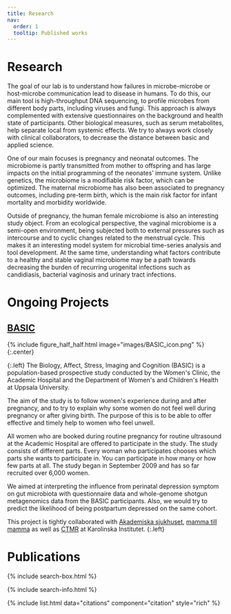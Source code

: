 ```yaml
---
title: Research
nav:
  order: 1
  tooltip: Published works
---
```


# <i class="fas fa-microscope"></i>Research
The goal of our lab is to understand how failures in microbe-microbe or host-microbe communication lead to disease in humans. To do this, our main tool is high-throughput DNA sequencing, to profile microbes from different body parts, including viruses and fungi. This approach is always complemented with extensive questionnaires on the background and health state of participants. Other biological measures, such as serum metabolites, help separate local from systemic effects. We try to always work closely with clinical collaborators, to decrease the distance between basic and applied science.

One of our main focuses is pregnancy and neonatal outcomes. The microbiome is partly transmitted from mother to offspring and has large impacts on the initial programming of the neonates’ immune system. Unlike genetics, the microbiome is a modifiable risk factor, which can be optimized. The maternal microbiome has also been associated to pregnancy outcomes, including pre-term birth, which is the main risk factor for infant mortality and morbidity worldwide.

Outside of pregnancy, the human female microbiome is also an interesting study object. From an ecological perspective, the vaginal microbiome is a semi-open environment, being subjected both to external pressures such as intercourse and to cyclic changes related to the menstrual cycle. This makes it an interesting model system for microbial time-series analysis and tool development. At the same time, understanding what factors contribute to a healthy and stable vaginal microbiome may be a path towards decreasing the burden of recurring urogenital infections such as candidiasis, bacterial vaginosis and urinary tract infections.

# <i class="fas fa-microscope"></i>Ongoing Projects

## [BASIC](https://www.basicstudie.se/)

{% include figure_half_half.html image="images/BASIC_icon.png" %}
{:.center}

{:.left}
The Biology, Affect, Stress, Imaging and Cognition (BASIC) is a population-based prospective study conducted by the Women's Clinic, the Academic Hospital and the Department of Women's and Children's Health at Uppsala University.  

The aim of the study is to follow women's experience during and after pregnancy, and to try to explain why some women do not feel well during pregnancy or after giving birth. The purpose of this is to be able to offer effective and timely help to women who feel unwell.

All women who are booked during routine pregnancy for routine ultrasound at the Academic Hospital are offered to participate in the study. The study consists of different parts. Every woman who participates chooses which parts she wants to participate in. You can participate in how many or how few parts at all. The study began in September 2009 and has so far recruited over 6,000 women.

We aimed at interpreting the influence from perinatal depression symptom on gut microbiota with questionnaire data and whole-genome shotgun metagenomics data from the BASIC participants. Also, we would try to predict the likelihood of being postpartum depressed on the same cohort.

This project is tightly collaborated with [Akademiska sjukhuset](https://www.akademiska.se/), [mamma till mamma](https://mammatillmamma.com/) as well as [CTMR](https://ki.se/en/mtc/centre-for-translational-microbiome-research-ctmr) at Karolinska Institutet.
{:.left}

# <i class="far fa-newspaper"></i>Publications

{% include search-box.html %}

{% include search-info.html %}

{% include list.html data="citations" component="citation" style="rich" %}